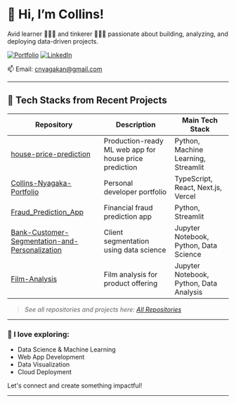 # 👋 Hi, I’m Collins!
Avid learner 🧑🏾‍💻 and tinkerer 👷🏾‍♂️ passionate about building, analyzing, and deploying data-driven projects.

[![Portfolio](https://img.shields.io/badge/Portfolio-Visit%20Now-blue?style=for-the-badge&logo=vercel)](https://collins-nyagaka-portfolio.vercel.app/)
[![LinkedIn](https://img.shields.io/badge/LinkedIn-Connect-blue?style=for-the-badge&logo=linkedin)](https://linkedin.com/in/collinsnyagaka001)

📫 Email: cnyagakan@gmail.com

---

## 🔧 Tech Stacks from Recent Projects

| Repository | Description | Main Tech Stack |
|------------|-------------|-----------------|
| [house-price-prediction](https://github.com/CollinsNyatundo/house-price-prediction) | Production-ready ML web app for house price prediction | Python, Machine Learning, Streamlit |
| [Collins-Nyagaka-Portfolio](https://github.com/CollinsNyatundo/Collins-Nyagaka-Portfolio) | Personal developer portfolio | TypeScript, React, Next.js, Vercel |
| [Fraud_Prediction_App](https://github.com/CollinsNyatundo/Fraud_Prediction_App) | Financial fraud prediction app | Python, Streamlit |
| [Bank-Customer-Segmentation-and-Personalization](https://github.com/CollinsNyatundo/Bank-Customer-Segmentation-and-Personalization) | Client segmentation using data science | Jupyter Notebook, Python, Data Science |
| [Film-Analysis](https://github.com/CollinsNyatundo/Film-Analysis) | Film analysis for product offering | Jupyter Notebook, Python, Data Analysis |

> _See all repositories and projects here: [All Repositories](https://github.com/search?q=user%3ACollinsNyatundo&sort=updated&order=desc&type=Repositories)_

---

### 🚀 I love exploring:
- Data Science & Machine Learning
- Web App Development
- Data Visualization
- Cloud Deployment

Let's connect and create something impactful!

---



<!---
CollinsNyatundo/CollinsNyatundo is a ✨ special ✨ repository because its `README.md` (this file) appears on your GitHub profile.
You can click the Preview link to take a look at your changes.
--->
